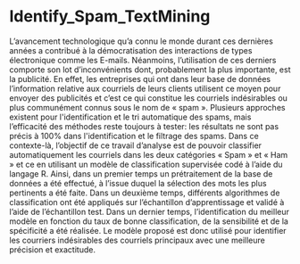 # Identify_Spam_TextMining
L’avancement technologique qu’a connu le monde durant ces dernières années a contribué à la démocratisation des interactions de types électronique comme les E-mails. Néanmoins, l’utilisation de ces derniers comporte son lot d’inconvénients dont, probablement la plus importante, est la publicité. En effet, les entreprises qui ont dans leur base de données l’information relative aux courriels de leurs clients utilisent ce moyen pour envoyer des publicités et c’est ce qui constitue les courriels indésirables ou plus communément connus sous le nom de « spam ».  Plusieurs approches existent pour l'identification et le tri automatique des spams, mais l’efficacité des méthodes reste toujours à tester: les résultats ne sont pas précis à 100% dans l'identification et le filtrage des spams.  Dans ce contexte-là, l’objectif de ce travail d’analyse est de pouvoir classifier automatiquement les courriels dans les deux catégories « Spam » et « Ham » et ce en utilisant un modèle de classification supervisée codé à l’aide du langage R.  Ainsi, dans un premier temps un prétraitement de la base de données a été effectué, à l’issue duquel la sélection des mots les plus pertinents a été faite. Dans un deuxième temps, différents algorithmes de classification ont été appliqués sur l’échantillon d’apprentissage et validé à l’aide de l’échantillon test.  Dans un dernier temps, l’identification du meilleur modèle en fonction du taux de bonne classification, de la sensibilité et de la spécificité a été réalisée. Le modèle proposé est donc utilisé pour identifier les courriers indésirables des courriels principaux avec une meilleure précision et exactitude. 
